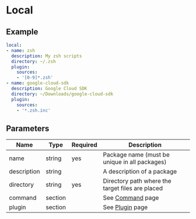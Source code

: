 # Local

## Example

```yaml
local:
- name: zsh
  description: My zsh scripts
  directory: ~/.zsh
  plugin:
    sources:
    - '[0-9]*.zsh'
- name: google-cloud-sdk
  description: Google Cloud SDK
  directory: ~/Downloads/google-cloud-sdk
  plugin:
    sources:
    - '*.zsh.inc'
```

## Parameters

Name | Type | Required | Description
---|---|---|---
name | string | yes | Package name (must be unique in all packages)
description | string | | A description of a package
directory | string | yes | Directory path where the target files are placed
command | section | | See [Command](../command.md) page
plugin | section | | See [Plugin](../plugin.md) page
